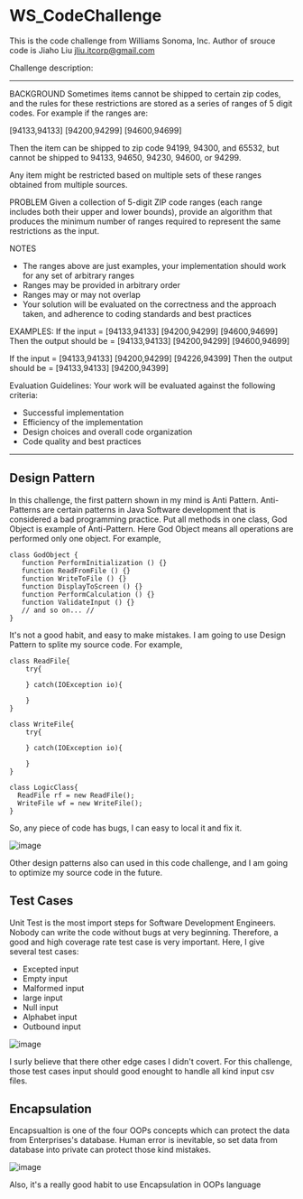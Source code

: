 # WS_CodeChallenge 
This is the code challenge from Williams Sonoma, Inc.
Author of srouce code is Jiaho Liu <jliu.itcorp@gmail.com>

Challenge description:

***
BACKGROUND
Sometimes items cannot be shipped to certain zip codes, and the rules for these restrictions are stored as a series of ranges of 5 digit codes. For example if the ranges are:

[94133,94133] [94200,94299] [94600,94699]

Then the item can be shipped to zip code 94199, 94300, and 65532, but cannot be shipped to 94133, 94650, 94230, 94600, or 94299.

Any item might be restricted based on multiple sets of these ranges obtained from multiple sources.

PROBLEM
Given a collection of 5-digit ZIP code ranges (each range includes both their upper and lower bounds), provide an algorithm that produces the minimum number of ranges required to represent the same restrictions as the input.

NOTES
- The ranges above are just examples, your implementation should work for any set of arbitrary ranges
- Ranges may be provided in arbitrary order
- Ranges may or may not overlap
- Your solution will be evaluated on the correctness and the approach taken, and adherence to coding standards and best practices

EXAMPLES:
If the input = [94133,94133] [94200,94299] [94600,94699]
Then the output should be = [94133,94133] [94200,94299] [94600,94699]

If the input = [94133,94133] [94200,94299] [94226,94399] 
Then the output should be = [94133,94133] [94200,94399]

Evaluation Guidelines:
Your work will be evaluated against the following criteria:
- Successful implementation
- Efficiency of the implementation
- Design choices and overall code organization
- Code quality and best practices

***
## Design Pattern
In this challenge, the first pattern shown in my mind is Anti Pattern. 
Anti-Patterns are certain patterns in Java Software development that is considered a bad programming practice. Put all methods in one class, God Object is example of Anti-Pattern. Here God Object means all operations are performed only one object. For example,
```
class GodObject {
   function PerformInitialization () {}
   function ReadFromFile () {}
   function WriteToFile () {}
   function DisplayToScreen () {}
   function PerformCalculation () {}
   function ValidateInput () {}
   // and so on... //
}
```
It's not a good habit, and easy to make mistakes. I am going to use Design Pattern to splite my source code. For example,

```
class ReadFile{
    try{

    } catch(IOException io){

    }
}

class WriteFile{
    try{

    } catch(IOException io){
        
    }
}

class LogicClass{
  ReadFile rf = new ReadFile();
  WriteFile wf = new WriteFile();
}
```
So, any piece of code has bugs, I can easy to local it and fix it.

![image](https://user-images.githubusercontent.com/58745796/70560290-31c26580-1b3d-11ea-93ad-c1bd57c232c7.png)


Other design patterns also can used in this code challenge, and I am going to optimize my source code in the future.

## Test Cases
Unit Test is the most import steps for Software Development Engineers. Nobody can write the code without bugs at very beginning. Therefore, a good and high coverage rate test case is very important. 
Here, I give several test cases:

- Excepted input
- Empty input
- Malformed input
- Iarge input
- Null input
- Alphabet input
- Outbound input

![image](https://user-images.githubusercontent.com/58745796/70560128-e27c3500-1b3c-11ea-89f0-32170636068f.png)


I surly believe that there other edge cases I didn't covert. For this challenge, those test cases input should good enought to handle all kind input csv files.

## Encapsulation
Encapsualtion is one of the four OOPs concepts which can protect the data from Enterprises's database.
Human error is inevitable, so set data from database into private can protect those kind mistakes.

![image](https://user-images.githubusercontent.com/58745796/70560253-1eaf9580-1b3d-11ea-9fcd-13a9a87242cf.png)


Also, it's a really good habit to use Encapsulation in OOPs language

